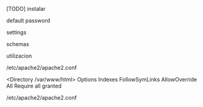 [TODO]
instalar

default password

settings

schemas

utilizacion

/etc/apache2/apache2.conf

<Directory /var/www/html>
        Options Indexes FollowSymLinks
        AllowOverride All
        Require all granted
</Directory>

/etc/apache2/apache2.conf
